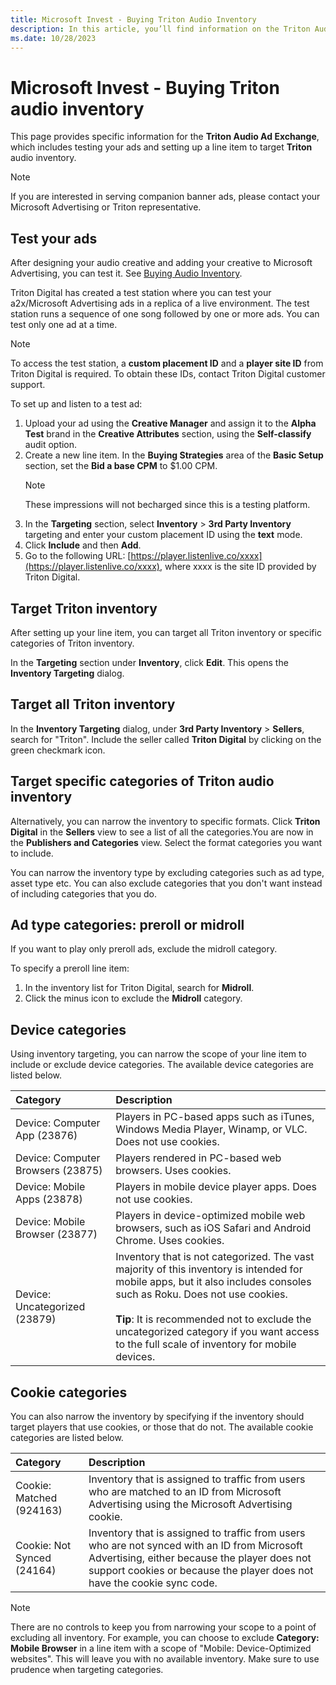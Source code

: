 ```yaml
---
title: Microsoft Invest - Buying Triton Audio Inventory
description: In this article, you’ll find information on the Triton Audio Ad Exchange, including testing ads and setting up a line item to target audio inventory. 
ms.date: 10/28/2023
---
```


# Microsoft Invest - Buying Triton audio inventory

This page provides specific information for the **Triton Audio Ad Exchange**, which includes testing your ads and setting up a line item to target **Triton** audio inventory.

> [!NOTE]
> If you are interested in serving companion banner ads, please contact your Microsoft Advertising or Triton representative.

## Test your ads

After designing your audio creative and adding your creative to Microsoft Advertising, you can test it. See [Buying Audio Inventory](./buying-audio-inventory.md).

Triton Digital has created a test station where you can test your a2x/Microsoft Advertising ads in a replica of a live environment. The test station runs a sequence of one song followed by one or more ads. You can test only one ad at a time.

> [!NOTE]
> To access the test station, a **custom placement ID** and a **player site ID** from Triton Digital is required. To obtain these IDs, contact Triton Digital customer support.

To set up and listen to a test ad:

1. Upload your ad using the **Creative Manager** and assign it to the **Alpha Test** brand in the **Creative Attributes** section, using the **Self-classify** audit option.
1. Create a new line item. In the **Buying Strategies** area of the **Basic Setup** section, set the **Bid a base CPM** to $1.00 CPM.
    > [!NOTE]
    > These impressions will not becharged since this is a testing platform.
1. In the **Targeting** section, select **Inventory** > **3rd Party Inventory** targeting and enter your custom placement ID using the **text** mode.
1. Click **Include** and then **Add**.
1. Go to the following URL: [https://player.listenlive.co/xxxx](https://player.listenlive.co/xxxx), where xxxx is the site ID provided by Triton Digital.

## Target Triton inventory

After setting up your line item, you can target all Triton inventory or specific categories of Triton inventory.

In the **Targeting** section under **Inventory**, click **Edit**. This opens the **Inventory Targeting** dialog.

## Target all Triton inventory

In the **Inventory Targeting** dialog, under **3rd Party Inventory** > **Sellers**, search for "Triton". Include the seller called **Triton Digital** by clicking on the green checkmark icon.

## Target specific categories of Triton audio inventory

Alternatively, you can narrow the inventory to specific formats. Click **Triton Digital** in the **Sellers** view to see a list of all the categories.You are now in the **Publishers and Categories** view. Select the format categories you want to include.

You can narrow the inventory type by excluding categories such as ad type, asset type etc. You can also exclude categories that you don't want instead of including categories that you do.

## Ad type categories: preroll or midroll

If you want to play only preroll ads, exclude the midroll category.

To specify a preroll line item:

1. In the inventory list for Triton Digital, search for **Midroll**.
1. Click the minus icon to exclude the **Midroll** category.

## Device categories

Using inventory targeting, you can narrow the scope of your line item to include or exclude device categories. The available device categories are listed below.

| Category | Description |
|:-|:-|
| Device: Computer App (23876) | Players in PC-based apps such as iTunes, Windows Media Player, Winamp, or VLC. Does not use cookies. |
| Device: Computer Browsers (23875) | Players rendered in PC-based web browsers. Uses cookies. |
| Device: Mobile Apps (23878) | Players in mobile device player apps. Does not use cookies. |
| Device: Mobile Browser (23877) | Players in device-optimized mobile web browsers, such as iOS Safari and Android Chrome. Uses cookies. |
| Device: Uncategorized (23879) | Inventory that is not categorized. The vast majority of this inventory is intended for mobile apps, but it also includes consoles such as Roku. Does not use cookies. <br><br> **Tip**: It is recommended not to exclude the uncategorized category if you want access to the full scale of inventory for mobile devices. |

## Cookie categories

You can also narrow the inventory by specifying if the inventory should target players that use cookies, or those that do not. The available cookie categories are listed below.

| Category | Description |
|:--|:--|
| Cookie: Matched (924163) | Inventory that is assigned to traffic from users who are matched to an ID from Microsoft Advertising using the Microsoft Advertising cookie. |
| Cookie: Not Synced (24164) | Inventory that is assigned to traffic from users who are not synced with an ID from Microsoft Advertising, either because the player does not support cookies or because the player does not have the cookie sync code. |

> [!NOTE]
> There are no controls to keep you from narrowing your scope to a point of excluding all inventory. For example, you can choose to exclude **Category: Mobile Browser** in a line item with a scope of "Mobile: Device-Optimized websites". This will leave you with no available inventory. Make sure to use prudence when targeting categories.
